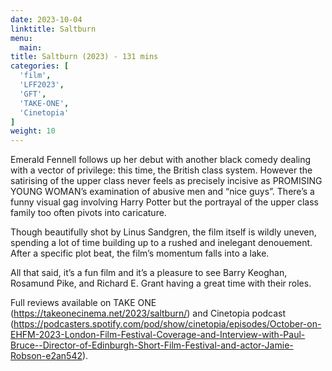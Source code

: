 ```yaml
---
date: 2023-10-04
linktitle: Saltburn
menu:
  main:
title: Saltburn (2023) - 131 mins
categories: [
  'film',
  'LFF2023',
  'GFT',
  'TAKE-ONE',
  'Cinetopia'
]
weight: 10
---
```


Emerald Fennell follows up her debut with another black comedy dealing with a vector of privilege: this time, the British class system. However the satirising of the upper class never feels as precisely incisive as PROMISING YOUNG WOMAN’s examination of abusive men and “nice guys”. There’s a funny visual gag involving Harry Potter but the portrayal of the upper class family too often pivots into caricature. 

Though beautifully shot by Linus Sandgren, the film itself is wildly uneven, spending a lot of time building up to a rushed and inelegant denouement. After a specific plot beat, the film’s momentum falls into a lake. 

All that said, it’s a fun film and it’s a pleasure to see Barry Keoghan, Rosamund Pike, and Richard E. Grant having a great time with their roles.

Full reviews available on TAKE ONE (https://takeonecinema.net/2023/saltburn/) and Cinetopia podcast (https://podcasters.spotify.com/pod/show/cinetopia/episodes/October-on-EHFM-2023-London-Film-Festival-Coverage-and-Interview-with-Paul-Bruce--Director-of-Edinburgh-Short-Film-Festival-and-actor-Jamie-Robson-e2an542).